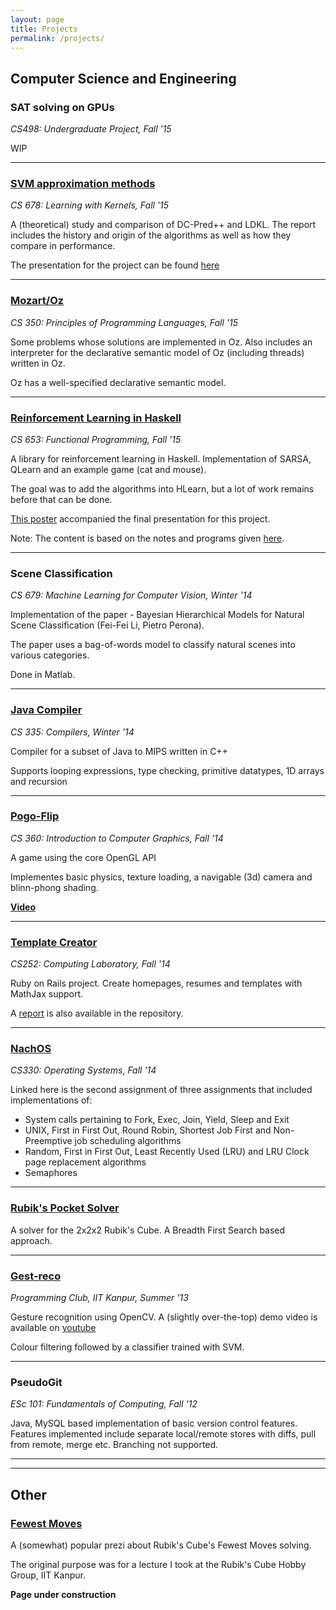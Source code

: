 ```yaml
---
layout: page
title: Projects
permalink: /projects/
---
```


## Computer Science and Engineering

### **SAT solving on GPUs**
_CS498: Undergraduate Project, Fall '15_

WIP

***

### [**SVM approximation methods**](../assets/cs678-report.pdf)

_CS 678: Learning with Kernels, Fall '15_

A (theoretical) study and comparison of DC-Pred++ and LDKL. The report includes the history and origin of the algorithms as well as how they compare in performance.

The presentation for the project can be found [here](../assets/cs678-pres.pdf)


***

### [**Mozart/Oz**](https://gitlab.com/pranavmane/CS350)

_CS 350: Principles of Programming Languages, Fall '15_

Some problems whose solutions are implemented in Oz. Also includes an interpreter for the declarative semantic model of Oz (including threads) written in Oz.

Oz has a well-specified declarative semantic model.


***

### [**Reinforcement Learning in Haskell**](https://github.com/arnabgho/RLearnHaskell)

_CS 653: Functional Programming, Fall '15_

A library for reinforcement learning in Haskell. Implementation of SARSA, QLearn and an example game (cat and mouse).

The goal was to add the algorithms into HLearn, but a lot of work remains before that can be done.

[This poster](../assets/poster-cs653.pdf) accompanied the final presentation for this project.

Note: The content is based on the notes and programs given [here](http://www.cse.unsw.edu.au/~cs9417ml/RL1/).


***

### **Scene Classification**

_CS 679: Machine Learning for Computer Vision, Winter '14_

Implementation of the paper - Bayesian Hierarchical Models for Natural Scene Classification (Fei-Fei Li, Pietro Perona).

The paper uses a bag-of-words model to classify natural scenes into various categories. 

Done in Matlab. 

***

### [**Java Compiler**](https://gitlab.com/sara_polyn/cs335-course-project)

_CS 335: Compilers, Winter '14_

Compiler for a subset of Java to MIPS written in C++

Supports looping expressions, type checking, primitive datatypes, 1D arrays and recursion

***

### [**Pogo-Flip**](https://github.com/pranavmaneriker/pogo-flip)
_CS 360: Introduction to Computer Graphics, Fall '14_

A game using the core OpenGL API

Implementes basic physics, texture loading, a navigable (3d) camera and blinn-phong shading.

[**Video**](https://www.youtube.com/watch?v=meBdMbZdc0Y)

***

### [**Template Creator**](https://github.com/pranavmaneriker/template-creator)

_CS252: Computing Laboratory, Fall '14_

Ruby on Rails project. Create homepages, resumes and templates with MathJax support.

A [report](https://github.com/pranavmaneriker/template-creator/blob/master/finalreport.pdf) is also available in the repository.

***

### [**NachOS**](https://gitlab.com/pranavmane/nachosassignment2.git)
_CS330: Operating Systems, Fall '14_

Linked here is the second assignment of three assignments that included implementations of:

- System calls pertaining to Fork, Exec, Join, Yield, Sleep and Exit
- UNIX, First in First Out, Round Robin, Shortest Job First and Non-Preemptive job scheduling algorithms
- Random, First in First Out, Least Recently Used (LRU) and LRU Clock page replacement algorithms
- Semaphores

***

### [**Rubik's Pocket Solver**](https://github.com/pranavmaneriker/RubiksPocketSolver)

A solver for the 2x2x2 Rubik's Cube. A Breadth First Search based approach.

***

### [**Gest-reco**](https://github.com/pranavmaneriker/gest-recof)

_Programming Club, IIT Kanpur, Summer '13_

Gesture recognition using OpenCV. A (slightly over-the-top) demo video is available on [youtube](https://www.youtube.com/watch?v=q-55tBvrD2g)

Colour filtering followed by a classifier trained with SVM. 

***

### **PseudoGit**

_ESc 101: Fundamentals of Computing, Fall '12_

Java, MySQL based implementation of basic version control features. Features implemented include separate local/remote stores with diffs, pull from remote, merge etc. Branching not supported.

***
***

## Other

### [**Fewest Moves**](https://prezi.com/cng_isud-im-/rubiks-cube-fewest-moves/)

A (somewhat) popular prezi about Rubik's Cube's Fewest Moves solving.

The original purpose was for a lecture I took at the Rubik's Cube Hobby Group, IIT Kanpur.

**Page under construction**


